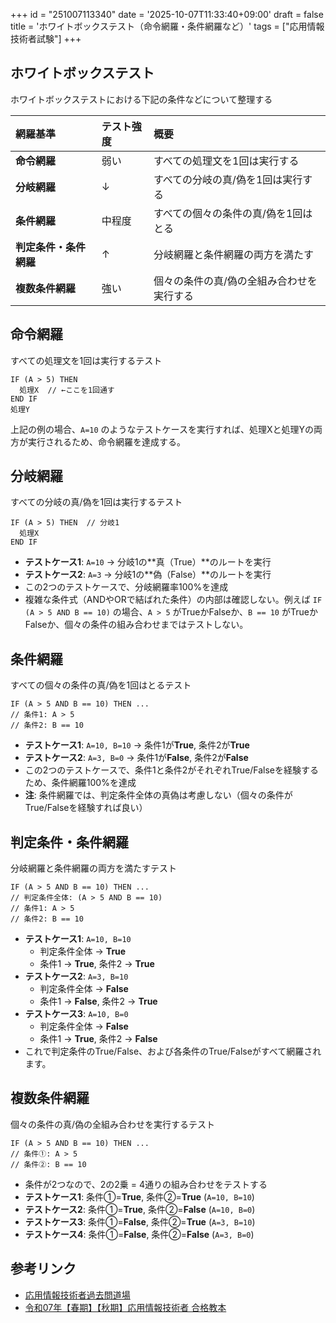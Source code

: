 +++
id = "251007113340"
date = '2025-10-07T11:33:40+09:00'
draft = false
title = 'ホワイトボックステスト（命令網羅・条件網羅など）'
tags = ["応用情報技術者試験"]
+++
## ホワイトボックステスト

ホワイトボックステストにおける下記の条件などについて整理する

| 網羅基準 | テスト強度 | 概要 |
| :--- | :--- | :--- |
| **命令網羅** | 弱い | すべての処理文を1回は実行する |
| **分岐網羅** | ↓ | すべての分岐の真/偽を1回は実行する |
| **条件網羅** | 中程度 | すべての個々の条件の真/偽を1回はとる |
| **判定条件・条件網羅** | ↑ | 分岐網羅と条件網羅の両方を満たす |
| **複数条件網羅** | 強い | 個々の条件の真/偽の全組み合わせを実行する |

## 命令網羅

すべての処理文を1回は実行するテスト

```
IF (A > 5) THEN
  処理X  // ←ここを1回通す
END IF
処理Y    
```

上記の例の場合、`A=10` のようなテストケースを実行すれば、処理Xと処理Yの両方が実行されるため、命令網羅を達成する。

## 分岐網羅

すべての分岐の真/偽を1回は実行するテスト

```
IF (A > 5) THEN  // 分岐1
  処理X
END IF
```

* **テストケース1**: `A=10` → 分岐1の**真（True）**のルートを実行
* **テストケース2**: `A=3` → 分岐1の**偽（False）**のルートを実行
* この2つのテストケースで、分岐網羅率100%を達成
* 複雑な条件式（ANDやORで結ばれた条件）の内部は確認しない。例えば `IF (A > 5 AND B == 10)` の場合、`A > 5` がTrueかFalseか、`B == 10` がTrueかFalseか、個々の条件の組み合わせまではテストしない。

## 条件網羅

すべての個々の条件の真/偽を1回はとるテスト

```
IF (A > 5 AND B == 10) THEN ...
// 条件1: A > 5
// 条件2: B == 10
```
*   **テストケース1**: `A=10, B=10` → 条件1が**True**, 条件2が**True**
*   **テストケース2**: `A=3, B=0` → 条件1が**False**, 条件2が**False**
*   この2つのテストケースで、条件1と条件2がそれぞれTrue/Falseを経験するため、条件網羅100%を達成
*   **注**: 条件網羅では、判定条件全体の真偽は考慮しない（個々の条件がTrue/Falseを経験すれば良い）

## 判定条件・条件網羅

分岐網羅と条件網羅の両方を満たすテスト

```
IF (A > 5 AND B == 10) THEN ...
// 判定条件全体: (A > 5 AND B == 10)
// 条件1: A > 5
// 条件2: B == 10
```

*   **テストケース1**: `A=10, B=10`
    *   判定条件全体 → **True**
    *   条件1 → **True**, 条件2 → **True**
*   **テストケース2**: `A=3, B=10`
    *   判定条件全体 → **False**
    *   条件1 → **False**, 条件2 → **True**
*   **テストケース3**: `A=10, B=0`
    *   判定条件全体 → **False**
    *   条件1 → **True**, 条件2 → **False**
*   これで判定条件のTrue/False、および各条件のTrue/Falseがすべて網羅されます。

## 複数条件網羅

個々の条件の真/偽の全組み合わせを実行するテスト

```
IF (A > 5 AND B == 10) THEN ...
// 条件①: A > 5
// 条件②: B == 10
```
*   条件が2つなので、2の2乗 = 4通りの組み合わせをテストする
*   **テストケース1**: 条件①=**True**, 条件②=**True** (`A=10, B=10`)
*   **テストケース2**: 条件①=**True**, 条件②=**False** (`A=10, B=0`)
*   **テストケース3**: 条件①=**False**, 条件②=**True** (`A=3, B=10`)
*   **テストケース4**: 条件①=**False**, 条件②=**False** (`A=3, B=0`)

## 参考リンク

- [応用情報技術者過去問道場](https://www.ap-siken.com/apkakomon.php)
- [令和07年【春期】【⁠秋期】応用情報技術者 合格教本](https://gihyo.jp/book/2024/978-4-297-14620-7)
